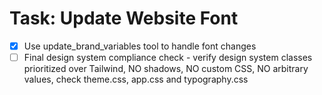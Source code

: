 # Task: Update Website Font

- [x] Use update_brand_variables tool to handle font changes
- [ ] Final design system compliance check - verify design system classes prioritized over Tailwind, NO shadows, NO custom CSS, NO arbitrary values, check theme.css, app.css and typography.css